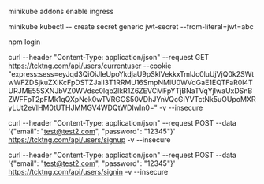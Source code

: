 minikube addons enable ingress

minikube kubectl -- create secret generic jwt-secret --from-literal=jwt=abc

npm login

curl --header "Content-Type: application/json" --request GET https://tcktng.com/api/users/currentuser --cookie "express:sess=eyJqd3QiOiJleUpoYkdjaU9pSklVekkxTmlJc0luUjVjQ0k2SWtwWFZDSjkuZXlKcFpDSTZJall3T1RRMU16SmpNMlU0WVdGaE1EQTFaR0l4TURJME55SXNJbVZ0WVdsc0lqb2lkR1Z6ZEVCMFpYTjBNaTVqYjIwaUxDSnBZWFFpT2pFMk1qQXpNek0wTVRGOS50VDhJYnVQcGlYVTctNk5uOUpoMXRyLUt2eVlHM0tUTHJMMGV4WDQtWDIwIn0=" -v --insecure

curl --header "Content-Type: application/json" --request POST --data '{"email": "test@test2.com", "password": "12345"}' https://tcktng.com/api/users/signup -v --insecure

curl --header "Content-Type: application/json" --request POST --data '{"email": "test@test2.com", "password": "12345"}' https://tcktng.com/api/users/signin -v --insecure

